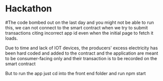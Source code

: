 # Hackathon

#The code bombed out on the last day and you might not be able to run this, 
we can not connect to the smart contract when we try to submit transactions citing incorrect app id
even when the initial page to fetch it loads.

Due to time and lack of IOT devices, the producers' excess electricity has been hard coded and added to
the contract and the application are meant to be consumer-facing only and their transaction is to be 
recorded on the smart contract

But to run the app just cd into the front end folder and run npm start

